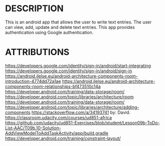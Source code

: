 DESCRIPTION
===========

This is an android app that allows the user to write text entries.
The user can view, add, update and delete text entries.
This app provides authentication using Google authentication.

ATTRIBUTIONS
============
https://developers.google.com/identity/sign-in/android/start-integrating
https://developers.google.com/identity/sign-in/android/sign-in
https://android.jlelse.eu/android-architecture-components-room-introduction-4774dd72a1ae
https://android.jlelse.eu/android-architecture-components-room-relationships-bf473510c14a
https://developer.android.com/training/data-storage/room/
https://developer.android.com/topic/libraries/architecture/room
https://developer.android.com/training/data-storage/room/
https://developer.android.com/topic/libraries/architecture/adding-components
https://stackoverflow.com/a/34193741 by: David.
https://classroom.udacity.com/courses/ud851-africa
https://github.com/udacity/ud851-Exercises/blob/student/Lesson09b-ToDo-List-AAC/T09b.10-Solution-AddViewModelToAddTaskActivity/app/build.gradle
https://developer.android.com/training/constraint-layout/
